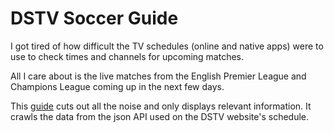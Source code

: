 # DSTV Soccer Guide

I got tired of how difficult the TV schedules (online and native apps) were to use to check times and channels for upcoming matches.

All I care about is the live matches from the English Premier League and Champions League coming up in the next few days.

This [guide](http://guide.definitearticle.co.za/) cuts out all the noise and only displays relevant information. It crawls the data from the json API used on the DSTV website's schedule.
